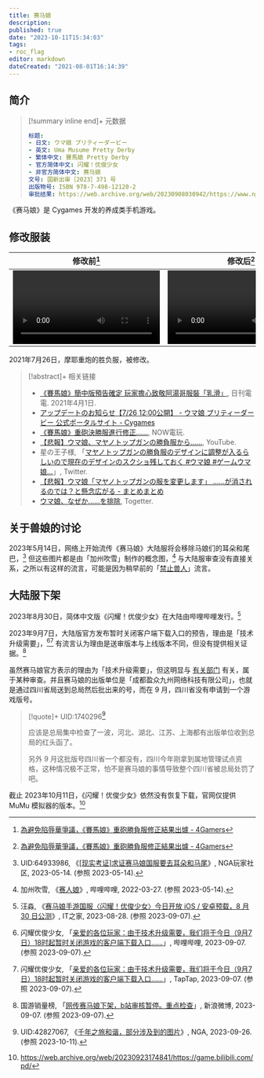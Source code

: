 ```yaml
---
title: 赛马娘
description:
published: true
date: "2023-10-11T15:34:03"
tags:
- roc_flag
editor: markdown
dateCreated: "2021-08-01T16:14:39"
---
```


## 简介

> [!summary inline end]+ 元数据
>
> ```yaml
> 标题:
> - 日文: ウマ娘 プリティーダービー
> - 英文: Uma Musume Pretty Derby
> - 繁体中文: 賽馬娘 Pretty Derby
> - 官方简体中文: 闪耀！优俊少女
> - 非官方简体中文: 赛马娘
> 文号: 国新出审［2023］371 号
> 出版物号: ISBN 978-7-498-12120-2
> 审批结果: https://web.archive.org/web/20230908030942/https://www.nppa.gov.cn/bsfw/jggs/cxjg/202303/t20230324_709603.html
> ```

《赛马娘》是 Cygames 开发的养成类手机游戏。

## 修改服装

| 修改前[^gifff]                                | 修改后[^gifff]                                |
| --------------------------------------------- | --------------------------------------------- |
| ![type:video](/src/game/umamusume/修改前.mp4) | ![type:video](/src/game/umamusume/修改后.mp4) |

[^gifff]: [為避免陷辱華爭議，《賽馬娘》重砲勝負服修正結果出爐 - 4Gamers](https://web.archive.org/web/20210729043811/https://www.4gamers.com.tw/news/detail/49222/removed-taiwan-from-the-national-flag-of-the-jacket-in-uma-musume)

2021年7月26日，摩耶重炮的胜负服，被修改。

> [!abstract]+ 相关链接
>
> +   [《賽馬娘》簡中版預告確定 玩家擔心致敬阿湯哥服裝「乳滑」](https://web.archive.org/web/20210801083358/https://www.toy-people.com/?p=60810), 日刊電電. 2021年4月1日.
> +   [アップデートのお知らせ【7/26 12:00公開】 - ウマ娘 プリティーダービー 公式ポータルサイト - Cygames](https://web.archive.org/web/20210801083852if_/https://umamusume.jp/news/detail.php?id=337)
> +   [《賽馬娘》重砲決勝服進行修正......](https://web.archive.org/web/20210729055348if_/https://game.nownews.com/news/20210729/3299950/), NOW電玩.
> +   [【悲報】ウマ娘、マヤノトップガンの勝負服から......](https://archive.is/sT7dC "https://www.youtube.com/watch?v=3-BlmAKe8cw"), YouTube.
> +   星の王子様, 「[マヤノトップガンの勝負服のデザインに調整が入るらしいので現在のデザインのスクショ残しておく \#ウマ娘 \#ゲームウマ娘…](https://web.archive.org/web/20210801082353/https://twitter.com/hosinoujisama/status/1419526554917367813)」, Twitter.
> +   [【悲報】ウマ娘「マヤノトップガンの服を変更します」 ......が消されるのでは？と懸念広がる - まとめまとめ](https://web.archive.org/web/20210801060913/https://matomame.jp/user/yonepo665/2d1cb5cbbe33545eb9a9)
> +   [ウマ娘、なぜか......を排除](https://archive.is/KPLuK "https://togetter.com/li/1751512"), Togetter.

## 关于兽娘的讨论

2023年5月14日，网络上开始流传《赛马娘》大陆服将会移除马娘们的耳朵和尾巴，[^WU0fo] 但这些图片都是由「加州吹雪」制作的概念图，[^1q7XM] 与大陆服审查没有直接关系，之所以有这样的流言，可能是因为稍早前的「[禁止兽人](/unclear/禁止兽人.md)」流言。

[^WU0fo]: UID:64933986, 《[[现实考证]求证赛马娘国服要去耳朵和马尾](https://archive.is/WU0fo "https://ngabbs.com/read.php?tid=36283418")》, NGA玩家社区, 2023-05-14. (参照 2023-05-14).

[^1q7XM]: 加州吹雪, 《[赛人娘](https://www.bilibili.com/video/BV12Y4y1q7XM/)》, 哔哩哔哩, 2022-03-27. (参照 2023-05-14).

## 大陆服下架

2023年8月30日，简体中文版《闪耀！优俊少女》在大陆由哔哩哔哩发行。[^15225]

[^15225]: 汪淼, 《[赛马娘手游国服〈闪耀！优俊少女〉今日开放 iOS / 安卓预载，8 月 30 日公测](https://web.archive.org/web/20230907145618/https://www.ithome.com/0/715/225.htm)》, IT之家, 2023-08-28. (参照 2023-09-07).

2023年9月7日，大陆版官方发布暂时关闭客户端下载入口的预告，理由是「技术升级需要」，[^G8R0z][^13574] 有流言认为理由是送审版本与上线版本不同，但没有提供相关证据。[^R5j2T]

[^G8R0z]: 闪耀优俊少女, 「[亲爱的各位玩家：由于技术升级需要，我们将于今日（9月7日）18时起暂时关闭游戏的客户端下载入口……](https://archive.ph/G8R0z "https://t.bilibili.com/838545961722576921")」, 哔哩哔哩, 2023-09-07. (参照 2023-09-07).

[^13574]: 闪耀优俊少女, 「[亲爱的各位玩家：由于技术升级需要，我们将于今日（9月7日）18时起暂时关闭游戏的客户端下载入口……](https://archive.is/JJD5p "https://www.taptap.cn/moment/448895222047313574")」, TapTap, 2023-09-07. (参照 2023-09-07).

[^R5j2T]: 国游销量榜, 「[网传赛马娘下架，b站审核暂停。重点检查](https://archive.ph/R5j2T "https://weibo.com/7270656950/NidAkBMLq")」, 新浪微博, 2023-09-07. (参照 2023-09-07).

虽然赛马娘官方表示的理由为「技术升级需要」，但这明显与 [有关部门](/censorship/有关部门.md) 有关，属于某种审查。并且赛马娘的出版单位是「成都盈众九州网络科技有限公司」，也就是通过四川省局送到总局然后批出来的号，而在 9 月，四川省没有申请到一个游戏版号。

> [!quote]+ UID:1740296[^6R93t]
>
> 应该是总局集中检查了一波，河北、湖北、江苏、上海都有出版单位收到总局的红头函了。
>
> 另外 9 月这批版号四川省一个都没有，四川今年刚拿到属地管理试点资格，这种情况极不正常，怕不是赛马娘的事情导致整个四川省被总局处罚了吧。

[^6R93t]: UID:42827067, 《[千年之旅和谐，部分涉及到的图片](http://archive.today/2023.10.11-065104/https://nga.178.com/read.php?tid=37836415&rand=517)》, NGA, 2023-09-26. (参照 2023-10-11).

截止 2023年10月11日，《闪耀！优俊少女》依然没有恢复下载，官网仅提供 MuMu 模拟器的版本。[^hpx]

[^hpx]: <https://web.archive.org/web/20230923174841/https://game.bilibili.com/pd/>
